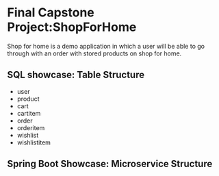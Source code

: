 # Final Capstone Project:ShopForHome  

Shop for home is a demo application in which a user will be able to go through with an order with stored products on shop for home. 


## SQL showcase: Table Structure

- user
- product
- cart
- cartitem
- order
- orderitem
- wishlist
- wishlistitem

## Spring Boot Showcase: Microservice Structure
